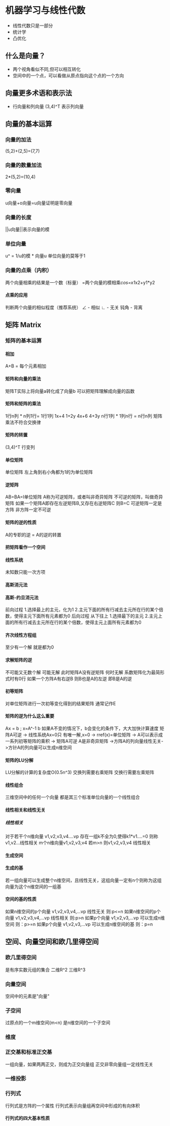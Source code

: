# 机器学习与线性代数
- 线性代数只是一部分
- 统计学
- 凸优化
## 什么是向量？
- 两个视角看似不同,但可以相互转化
- 空间中的一个点，可以看做从原点指向这个点的一个方向
## 向量更多术语和表示法
- 行向量和列向量 (3,4)^T 表示列向量
## 向量的基本运算
### 向量的加法
(5,2)+(2,5)=(7,7)
### 向量的数量加法
2*(5,2)=(10,4)
### 零向量
u向量+o向量=u向量证明是零向量
### 向量的长度
||u向量||表示向量的模
### 单位向量
u^ = 1/u的模 * 向量u
单位向量的莫等于1
### 向量的点乘（内积）
两个向量相乘的结果是一个数（标量）
=两个向量的模相乘*cos=x1*x2+y1*y2
#### 点乘的应用
判断两个向量的相似程度（推荐系统）
∠ - 相似
∟ - 无关
钝角 - 背离
## 矩阵 Matrix
### 矩阵的基本运算
#### 相加
A+B  = 每个元素相加
#### 矩阵和向量的乘法
矩阵T实际上将向量a转化成了向量b
可以把矩阵理解成向量的函数
#### 矩阵和矩阵的乘法
1行n列 * n列1行= 1行1列
1x+4 1+2y
4x+6 4+3y
n行1列 * 1列n行 = n行n列
矩阵乘法不符合交换律
#### 矩阵的转置
(3,4)^T 行变列
#### 单位矩阵
单位矩阵 左上角到右小角都为1的为单位矩阵
#### 逆矩阵
AB=BA=I单位矩阵
A称为可逆矩阵，或者叫非奇异矩阵
不可逆的矩阵，叫做奇异矩阵
如果一个矩阵A即存在左逆矩阵B,又存在右逆矩阵C 则B=C
可逆矩阵一定是方阵
非方阵一定不可逆
#### 矩阵的逆的性质
A的专职的逆 = A的逆的转置 
#### 把矩阵看作一个空间
#### 线性系统
未知数只能一次方项
#### 高斯消元法
#### 高斯-约旦消元法
前向过程
1.选择最上的主元，化为1
2.主元下面的所有行减去主元所在行的某个倍数，使得主元下面所有元素都为0
后向过程 从下往上
1.选择最下的主元
2.主元上面的所有行减去主元所在行的某个倍数，使得主元上面所有元素都为0    
#### 齐次线性方程组
至少有一个解 就是都为0
#### 求解矩阵的逆
不可能又无数个解
可能无解 此时矩阵A没有逆矩阵
何时无解 系数矩阵化为最简形式时有0行
如果一个方阵A有右逆B 则B也是A的左逆 即B是A的逆
#### 初等矩阵
对单位矩阵进行一次初等变化得到的结果矩阵 通常记作E
#### 矩阵的逆为什么这么重要
Ax = b ; x=A^-1 b 
如果A不变的情况下，b会变化的条件下，大大加快计算速度
矩阵A可逆 -> 线性系统Ax=0只 有唯一解,x=0 -> rref(x)=单位矩阵 -> A可以表示成一系列初等矩阵的乘积 -> 矩阵A可逆 A是非奇异矩阵
->方阵A的列向量线性无关->方针A的列向量可以生成n维空间
#### 矩阵的LU分解
LU分解的计算的复杂度O(0.5n^3)
交换列需要右乘矩阵
交换行需要左乘矩阵
#### 线性组合
三维空间中的任何一个向量 都是其三个标准单位向量的一个线性组合
#### 线性相关和线性无关
##### 线性相关
对于若干个n维向量 v1,v2,v3,v4....vp 存在一组k不全为0,使得k1*v1....=0 则称v1,v2...线性相关
m个n维向量v1,v2,v3,v4 若m>n 则v1,v2,v3,v4 线性相关
#### 生成空间
#### 生成的基
若一组向量可以生成整个n维空间，且线性无关，这组向量一定有n个则称为这组向量为这个n维空间的一组基
#### 空间的基的性质
如果n维空间的p个向量 v1,v2,v3,v4,...vp 线性无关 则:p<=n
如果n维空间的p个向量 v1,v2,v3,v4,...vp 线性相关 则:p>n
如果p个向量 v1,v2,v3,...vp 可以生成n维空间 则：p>=n
如果p个向量 v1,v2,v3,...vp 可以生成n维空间的基 则：p=n
## 空间、向量空间和欧几里得空间
### 欧几里得空间
是有序实数元组的集合 二维R^2 三维R^3
### 向量空间
空间中的元素是"向量"
### 子空间
过原点的一个m维空间(m<n) 是n维空间的一个子空间
### 维度
### 正交基和标准正交基
一组向量，如果两两正交，则成为正交向量组
正交非零向量组一定线性无关
### 一维投影
### 行列式
行列式是方阵的一个属性
行列式表示向量组再空间中形成的有向体积
#### 行列式的四大基本性质
